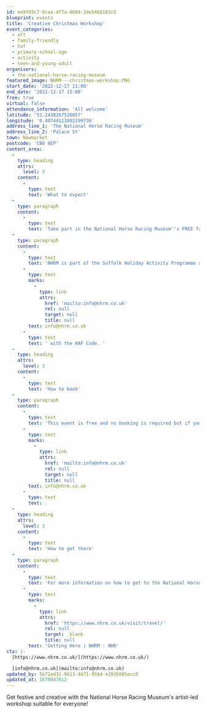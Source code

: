 ```yaml
---
id: ee9fd3c7-9caa-4f7a-8604-34e54b8163c5
blueprint: events
title: 'Creative Christmas Workshop'
event_categories:
  - art
  - family-friendly
  - haf
  - primary-school-age
  - activity
  - teen-and-young-adult
organisers:
  - the-national-horse-racing-museum
featured_image: NHRM---christmas-workshop.PNG
start_date: '2022-12-17 11:00'
end_date: '2022-12-17 15:00'
free: true
virtual: false
attendance_information: 'All welcome'
latitude: '52.2438267526057'
longitude: '0.40744111892199736'
address_line_1: 'The National Horse Racing Museum'
address_line_2: 'Palace St'
town: Newmarket
postcode: 'CB8 8EP'
content_area:
  -
    type: heading
    attrs:
      level: 3
    content:
      -
        type: text
        text: 'What to expect'
  -
    type: paragraph
    content:
      -
        type: text
        text: 'Take part in the National Horse Racing Museum''s FREE family drop-in creative workshop with artist Ali Atkins inspired by our collection at Christmas time and make festive decorations together using a variety of sculpture materials to take home. Suitable for all ages. '
  -
    type: paragraph
    content:
      -
        type: text
        text: 'NHRM is part of the Suffolk Holiday Activity Programme allowing young people aged 5 - 16 who are eligible for Free School Meals to get a picnic bag lunch from The Bakery in King''s Yard during this event. If you are eligible, please email Sarah at '
      -
        type: text
        marks:
          -
            type: link
            attrs:
              href: 'mailto:info@nhrm.co.uk'
              rel: null
              target: null
              title: null
        text: info@nhrm.co.uk
      -
        type: text
        text: ' with the HAF Code. '
  -
    type: heading
    attrs:
      level: 3
    content:
      -
        type: text
        text: 'How to book'
  -
    type: paragraph
    content:
      -
        type: text
        text: 'This event is free and no booking is required but if you are eligible for a free lunch, please contact Sarah at '
      -
        type: text
        marks:
          -
            type: link
            attrs:
              href: 'mailto:info@nhrm.co.uk'
              rel: null
              target: null
              title: null
        text: info@nhrm.co.uk
      -
        type: text
        text: .
  -
    type: heading
    attrs:
      level: 3
    content:
      -
        type: text
        text: 'How to get there'
  -
    type: paragraph
    content:
      -
        type: text
        text: 'For more information on how to get to the National Horse Racing Museum, where to park or how to access the museum by public transport please visit: '
      -
        type: text
        marks:
          -
            type: link
            attrs:
              href: 'https://www.nhrm.co.uk/visit/travel/'
              rel: null
              target: _blank
              title: null
        text: 'Getting Here | NHRM : NHR'
cta: |-
  [https://www.nhrm.co.uk/](https://www.nhrm.co.uk/)

  [info@nhrm.co.uk](mailto:info@nhrm.co.uk)
updated_by: 5b72ad31-9613-4471-9564-e28d5005ecc0
updated_at: 1670947812
---
```

Get festive and creative with the National Horse Racing Museum's  artist-led workshop suitable for everyone!